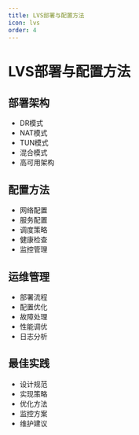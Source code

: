 ```yaml
---
title: LVS部署与配置方法
icon: lvs
order: 4
---
```


# LVS部署与配置方法

## 部署架构
- DR模式
- NAT模式
- TUN模式
- 混合模式
- 高可用架构

## 配置方法
- 网络配置
- 服务配置
- 调度策略
- 健康检查
- 监控管理

## 运维管理
- 部署流程
- 配置优化
- 故障处理
- 性能调优
- 日志分析

## 最佳实践
- 设计规范
- 实现策略
- 优化方法
- 监控方案
- 维护建议
